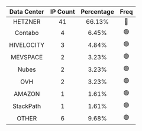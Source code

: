 | Data Center | IP Count | Percentage | Freq |
|:------------:|:--------:|:-----------:|:-----:|
| HETZNER | 41 | 66.13% | 🔴 |
| Contabo | 4 | 6.45% | 🟢 |
| HIVELOCITY | 3 | 4.84% | 🟢 |
| MEVSPACE | 2 | 3.23% | 🟢 |
| Nubes | 2 | 3.23% | 🟢 |
| OVH | 2 | 3.23% | 🟢 |
| AMAZON | 1 | 1.61% | 🟢 |
| StackPath | 1 | 1.61% | 🟢 |
| OTHER | 6 | 9.68% | 🟢 |